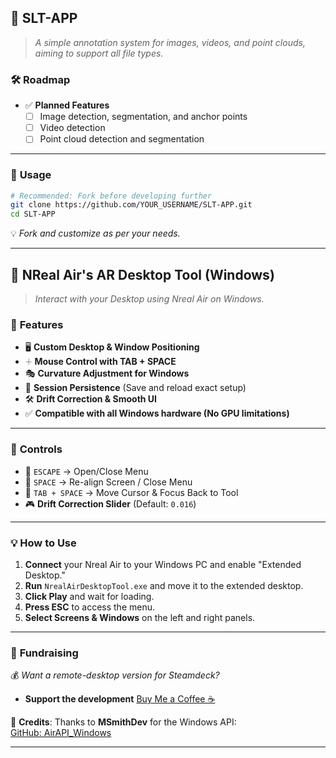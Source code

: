 ## 🚀 **SLT-APP**  
> _A simple annotation system for images, videos, and point clouds, aiming to support all file types._

### 🛠 **Roadmap**
- ✅ **Planned Features**  
  - [ ] Image detection, segmentation, and anchor points  
  - [ ] Video detection  
  - [ ] Point cloud detection and segmentation  

---

### 📌 **Usage**  
```bash
# Recommended: Fork before developing further
git clone https://github.com/YOUR_USERNAME/SLT-APP.git
cd SLT-APP
```

💡 _Fork and customize as per your needs._

---

## 🎯 **NReal Air's AR Desktop Tool (Windows)**
> _Interact with your Desktop using Nreal Air on Windows._

### 🌟 **Features**
- 🖥️ **Custom Desktop & Window Positioning**
- 🞡 **Mouse Control with TAB + SPACE**
- 🎭 **Curvature Adjustment for Windows**
- 🔄 **Session Persistence** (Save and reload exact setup)
- 🛠 **Drift Correction & Smooth UI**
- ✅ **Compatible with all Windows hardware (No GPU limitations)**

---

### 🎩 **Controls**
- 🔘 `ESCAPE` → Open/Close Menu  
- 🔘 `SPACE` → Re-align Screen / Close Menu  
- 🔘 `TAB + SPACE` → Move Cursor & Focus Back to Tool  
- 🎮 **Drift Correction Slider** (Default: `0.016`)  

---

### 💡 **How to Use**
1. **Connect** your Nreal Air to your Windows PC and enable "Extended Desktop."
2. **Run** `NrealAirDesktopTool.exe` and move it to the extended desktop.
3. **Click Play** and wait for loading.
4. **Press ESC** to access the menu.
5. **Select Screens & Windows** on the left and right panels.

---

### 🎯 **Fundraising**
💰 _Want a remote-desktop version for Steamdeck?_  
- **Support the development** [Buy Me a Coffee ☕](https://www.buymeacoffee.com/adampinto)  

🔗 **Credits**: Thanks to **MSmithDev** for the Windows API:  
[GitHub: AirAPI_Windows](https://github.com/MSmithDev/AirAPI_Windows)  

---
